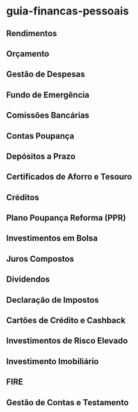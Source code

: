 # guia-financas-pessoais

## Rendimentos

## Orçamento

## Gestão de Despesas

## Fundo de Emergência

## Comissões Bancárias

## Contas Poupança

## Depósitos a Prazo

## Certificados de Aforro e Tesouro

## Créditos

## Plano Poupança Reforma (PPR)

## Investimentos em Bolsa

## Juros Compostos

## Dividendos

## Declaração de Impostos

## Cartões de Crédito e Cashback

## Investimentos de Risco Elevado

## Investimento Imobiliário

## FIRE

## Gestão de Contas e Testamento







